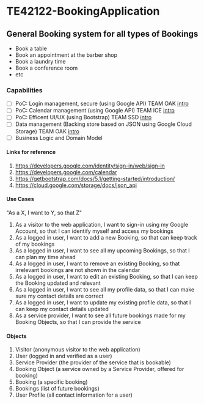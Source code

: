 # TE42122-BookingApplication
## General Booking system for all types of Bookings
- Book a table
- Book an appointment at the barber shop
- Book a laundry time
- Book a conference room
- etc

### Capabilities
- [ ] PoC: Login management, secure (using Google API) TEAM OAK [intro](https://github.com/herkommer/TE42122-BookingApplication/edit/main/GoogleIdentityAPI.md)
- [ ] PoC: Calendar management (using Google API) TEAM ICE [intro](https://github.com/herkommer/TE42122-BookingApplication/edit/main/GoogleCalendarAPI.md)
- [ ] PoC: Efficent UI/UX (using Bootstrap) TEAM SSD [intro](https://github.com/herkommer/TE42122-BookingApplication/edit/main/BootStrap.md)
- [ ] Data management (Backing store based on JSON using Google Cloud Storage) TEAM OAK [intro](https://github.com/herkommer/TE42122-BookingApplication/edit/main/GoogleStorageAPI.md)
- [ ] Business Logic and Domain Model

#### Links for reference
1. https://developers.google.com/identity/sign-in/web/sign-in
2. https://developers.google.com/calendar
3. https://getbootstrap.com/docs/5.1/getting-started/introduction/
4. https://cloud.google.com/storage/docs/json_api

#### Use Cases
"As a X, I want to Y, so that Z"

1. As a visitor to the web application, I want to sign-in using my Google Account, so that I can identify myself and access my bookings
2. As a logged in user, I want to add a new Booking, so that can keep track of my bookings
3. As a logged in user, I want to see all my upcoming Bookings, so that I can plan my time ahead
4. As a logged in user, I want to remove an existing Booking, so that irrelevant bookings are not shown in the calendar
5. As a logged in user, I want to edit an existing Booking, so that I can keep the Booking updated and relevant
6. As a logged in user, I want to see all my profile data, so that I can make sure my contact details are correct
7. As a logged in user, I want to update my existing profile data, so that I can keep my contact details updated
8. As a service provider, I want to see all future bookings made for my Booking Objects, so that I can provide the service

#### Objects
1. Visitor (anonymous visitor to the web application)
2. User (logged in and verified as a user)
3. Service Provider (the provider of the service that is bookable)
4. Booking Object (a service owned by a Service Provider, offered for booking)
5. Booking (a specific booking)
6. Bookings (list of future bookings)
7. User Profile (all contact information for a user)
